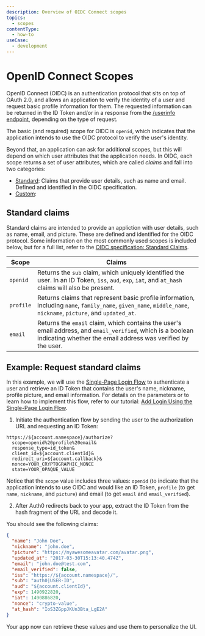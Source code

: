 ```yaml
---
description: Overview of OIDC Connect scopes
topics:
  - scopes
contentType:
  - how-to
useCase:
  - development
---
```

# OpenID Connect Scopes

OpenID Connect (OIDC) is an authentication protocol that sits on top of OAuth 2.0, and allows an application to verify the identity of a user and request basic profile information for them. The requested information can be returned in the ID Token and/or in a response from the [/userinfo endpoint](/api/authentication#get-user-info), depending on the type of request.

The basic (and required) scope for OIDC is `openid`, which indicates that the application intends to use the OIDC protocol to verify the user's identity.

Beyond that, an application can ask for additional scopes, but this will depend on which user attributes that the application needs. In OIDC, each scope returns a set of user attributes, which are called _claims_ and fall into two categories:

* [Standard](#standard-claims): Claims that provide user details, such as name and email. Defined and identified in the OIDC specification.
* [Custom](/scopes/current/custom-claims): 

## Standard claims

Standard claims are intended to provide an appliction with user details, such as name, email, and picture. These are defined and identified for the OIDC protocol. Some information on the most commonly used scopes is included below, but for a full list, refer to the [OIDC specification: Standard Claims](https://openid.net/specs/openid-connect-core-1_0.html#StandardClaims).


| Scope     | Claims          |
|-----------|-----------------|
| `openid`  | Returns the `sub` claim, which uniquely identified the user. In an ID Token, `iss`, `aud`, `exp`, `iat`, and `at_hash` claims will also be present. |
| `profile` | Returns claims that represent basic profile information, including `name`, `family_name`, `given_name`, `middle_name`, `nickname`, `picture`, and `updated_at`. |
| `email`   | Returns the `email` claim, which contains the user's email address, and `email_verified`, which is a boolean indicating whether the email address was verified by the user. |

## Example: Request standard claims

In this example, we will use the [Single-Page Login Flow](/flows/concepts/single-page-login-flow) to authenticate a user and retrieve an ID Token that contains the user's name, nickname, profile picture, and email information. For details on the parameters or to learn how to implement this flow, refer to our tutorial: [Add Login Using the Single-Page Login Flow](/flows/guides/single-page-login-flow/add-login-using-single-page-login-flow).

1. Initiate the authentication flow by sending the user to the authorization URL and requesting an ID Token:

```text
https://${account.namespace}/authorize?
  scope=openid%20profile%20email&
  response_type=id_token&
  client_id=${account.clientId}&
  redirect_uri=${account.callback}&
  nonce=YOUR_CRYPTOGRAPHIC_NONCE
  state=YOUR_OPAQUE_VALUE
```

Notice that the `scope` value includes three values: `openid` (to indicate that the application intends to use OIDC and would like an ID Token, `profile` (to get `name`, `nickname`, and `picture`) and email (to get `email` and `email_verified`).

2. After Auth0 redirects back to your app, extract the ID Token from the hash fragment of the URL and decode it.

You should see the following claims:

```json
{
  "name": "John Doe",
  "nickname": "john.doe",
  "picture": "https://myawesomeavatar.com/avatar.png",
  "updated_at": "2017-03-30T15:13:40.474Z",
  "email": "john.doe@test.com",
  "email_verified": false,
  "iss": "https://${account.namespace}/",
  "sub": "auth0|USER-ID",
  "aud": "${account.clientId}",
  "exp": 1490922820,
  "iat": 1490886820,
  "nonce": "crypto-value",
  "at_hash": "IoS3ZGppJKUn3Bta_LgE2A"
}
```

Your app now can retrieve these values and use them to personalize the UI.
